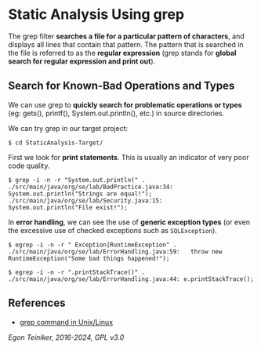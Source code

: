 # Static Analysis Using grep

The grep filter **searches a file for a particular pattern of characters**, and displays all lines 
that contain that pattern. The pattern that is searched in the file is referred to as the 
**regular expression** (grep stands for **global search for regular expression and print out**).


## Search for Known-Bad Operations and Types

We can use grep to **quickly search for problematic operations or types** (eg: gets(), printf(),
System.out.println(), etc.) in source directories.

We can try grep in our target project:
```
$ cd StaticAnalysis-Target/
```

First we look for **print statements**. This is usually an indicator of very poor code quality.
```
$ grep -i -n -r "System.out.println(" .
./src/main/java/org/se/lab/BadPractice.java:34:     System.out.println("Strings are equal!");
./src/main/java/org/se/lab/Security.java:15:        System.out.println("File exist!");
```

In **error handling**, we can see the use of **generic exception types** (or even the excessive use of checked exceptions such as `SQLException`).
```
$ egrep -i -n -r " Exception|RuntimeException" .
./src/main/java/org/se/lab/ErrorHandling.java:59:   throw new RuntimeException("Some bad things happened!");
```

```
$ egrep -i -n -r ".printStackTrace()" .
./src/main/java/org/se/lab/ErrorHandling.java:44: e.printStackTrace();
```

## References

* [grep command in Unix/Linux](https://www.geeksforgeeks.org/grep-command-in-unixlinux/)

*Egon Teiniker, 2016-2024, GPL v3.0*


